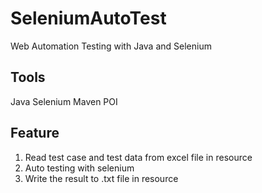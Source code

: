 # SeleniumAutoTest
Web Automation Testing with Java and Selenium

## Tools
Java
Selenium
Maven
POI

## Feature
1. Read test case and test data from excel file in resource
2. Auto testing with selenium
3. Write the result to .txt file in resource
